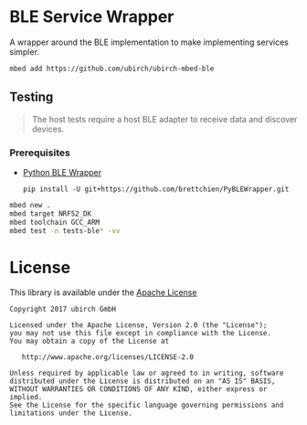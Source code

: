 # BLE Service Wrapper

A wrapper around the BLE implementation to make implementing services simpler.

```bash
mbed add https://github.com/ubirch/ubirch-mbed-ble
```

## Testing

> The host tests require a host BLE adapter to receive data and discover devices.

### Prerequisites

- [Python BLE Wrapper](https://github.com/brettchien/PyBLEWrapper)
    ```
    pip install -U git+https://github.com/brettchien/PyBLEWrapper.git
    ```

```bash
mbed new .
mbed target NRF52_DK
mbed toolchain GCC_ARM
mbed test -n tests-ble* -vv
```

# License

This library is available under the [Apache License](LICENSE)

```
Copyright 2017 ubirch GmbH

Licensed under the Apache License, Version 2.0 (the "License");
you may not use this file except in compliance with the License.
You may obtain a copy of the License at

   http://www.apache.org/licenses/LICENSE-2.0

Unless required by applicable law or agreed to in writing, software
distributed under the License is distributed on an "AS IS" BASIS,
WITHOUT WARRANTIES OR CONDITIONS OF ANY KIND, either express or implied.
See the License for the specific language governing permissions and
limitations under the License.
````



